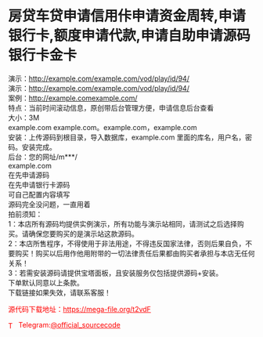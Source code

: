 # 房贷车贷申请信用佧申请资金周转,申请银行卡,额度申请代款,申请自助申请源码银行卡金卡

演示：http://example.com/example.com/vod/play/id/94/<br>演示：http://example.com/example.com/vod/play/id/94/<br>案例：http://example.comexample.com/<br>特点：当前时间滚动信息，原创带后台管理方便，申请信息后台查看<br>大小：3M<br>example.com example.com。example.com，example.com<br>安装：上传源码到根目录，导入数据库，example.com 里面的库名，用户名，密码。安装完成。<br>后台：您的网址/m***/<br>example.com<br>在先申请源码<br>在先申请银行卡源码<br>可自己配置内容填写<br>源码完全没问题，一直用着<br>拍前须知：<br>1：本店所有源码均提供实例演示，所有功能与演示站相同，请测试之后选择购买。请确保您要购买的是演示站这款源码。<br>2：本店所售程序，不得使用于非法用途，不得违反国家法律，否则后果自负，不要购买！购买以后用作他用附带的一切法律责任后果都由购买者承担与本店无任何关系！<br>3：若需安装源码请提供宝塔面板，且安装服务仅包括提供源码+安装。<br>下单默认同意以上条款。<br>下载链接如果失效，请联系客服！<br>


<p style="color: red;">源代码下载地址：<a href="https://mega-file.org/t2vdF" style="color: red;">https://mega-file.org/t2vdF</a></p><p style="color: red;"><img src="https://cdn-icons-png.flaticon.com/512/2111/2111646.png" alt="Telegram Icon" style="width: 16px; vertical-align: middle; margin-right: 5px;">Telegram:<a href="https://t.me/official_sourcecode" style="color: red;">@official_sourcecode</a></p>